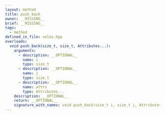 ```yaml
---
layout: method
title: push_back
owner: __MISSING__
brief: __MISSING__
tags:
  - method
defined_in_file: volos.hpp
overloads:
  void push_back(size_t, size_t, Attributes...):
    arguments:
      - description: __OPTIONAL__
        name: i
        type: size_t
      - description: __OPTIONAL__
        name: j
        type: size_t
      - description: __OPTIONAL__
        name: attrs
        type: Attributes...
    description: __OPTIONAL__
    return: __OPTIONAL__
    signature_with_names: void push_back(size_t i, size_t j, Attributes... attrs)
---
```

